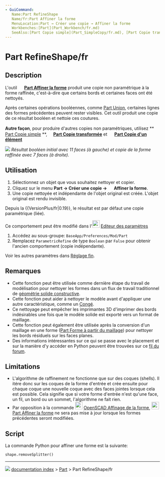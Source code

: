 ```yaml
---
- GuiCommand:
   Name:Part RefineShape
   Name/fr:Part Affiner la forme
   MenuLocation:Part → Créer une copie → Affiner la forme
   Workbenches:[Part](Part_Workbench/fr.md)
   SeeAlso:[Part Copie simple](Part_SimpleCopy/fr.md), [Part Copie transformée](Part_TransformedCopy/fr.md), [Part Copie d'un élément](Part_ElementCopy/fr.md), [OpenSCAD Affinage de la forme](OpenSCAD_RefineShapeFeature/fr.md)
---
```


# Part RefineShape/fr

## Description

L\'outil **<img src="images/Part_RefineShape.svg" width=16px> [Part Affiner la forme](Part_RefineShape/fr.md)** produit une copie non paramétrique à la forme raffinée, c'est-à-dire que certains bords et certaines faces ont été nettoyés.

Après certaines opérations booléennes, comme [Part Union](Part_Fuse/fr.md), certaines lignes des formes précédentes peuvent rester visibles. Cet outil produit une copie de ce résultat booléen et nettoie ces coutures.

**Autre façon**, pour produire d'autres copies non paramétriques, utilisez **<img src="images/Part_SimpleCopy.svg" width=16px> [Part Copie simple](Part_SimpleCopy/fr.md)
**, **<img src="images/Part_TransformedCopy.svg" width=16px>[Part Copie transformée](Part_TransformedCopy.md)** et **<img src="images/Part_ElementCopy.svg" width=16px> [Part Copie d'un élément](Part_ElementCopy.md)**

![](images/PartRefineShape_it.png ) 
*Résultat booléen initial avec 11 faces (à gauche) et copie de la forme raffinée avec 7 faces (à droite).*



## Utilisation

1.  Sélectionnez un objet que vous souhaitez nettoyer et copier.
2.  Cliquez sur le menu **Part → Créer une copie → <img src="images/Part_RefineShape.svg" width=16px> Affiner la forme**.
3.  Une copie nettoyée et indépendante de l\'objet original est créée. L\'objet original est rendu invisible.

Depuis la {{VersionPlus/fr|0.19}}, le résultat est par défaut une copie paramétrique (liée).

Ce comportement peut être modifié dans l\'<img alt="" src=images/Std_DlgParameter.svg  style="width:24px;"> [Editeur des paramètres](Std_DlgParameter/fr.md)

1.  Accédez au sous-groupe: `BaseApp/Preferences/Mod/Part`
2.  Remplacez `ParametricRefine` de type `Boolean` par `False` pour obtenir l\'ancien comportement (copie indépendante).

Voir les autres paramètres dans [Réglage fin](Fine-tuning/fr.md).



## Remarques

-   Cette fonction peut être utilisée comme dernière étape du travail de modélisation pour nettoyer les formes dans un flux de travail traditionnel de [géométrie solide constructive](constructive_solid_geometry/fr.md).
-   Cette fonction peut aider à nettoyer le modèle avant d\'appliquer une autre caractéristique, comme un [Congé](Part_Fillet/fr.md).
-   Ce nettoyage peut empêcher les imprimantes 3D d\'imprimer des bords indésirables une fois que le modèle solide est exporté vers un format de maillage.
-   Cette fonction peut également être utilisée après la conversion d\'un maillage en une forme ([Part Forme à partir du maillage](Part_ShapeFromMesh/fr.md)) pour nettoyer les bords résiduels sur les faces planes.
-   Des informations intéressantes sur ce qui se passe avec le placement et sur la manière d\'y accéder en Python peuvent être trouvées sur ce [fil du forum](https://forum.freecad.org/viewtopic.php?t=77568#p675456).

## Limitations

-   L\'algorithme de raffinement ne fonctionne que sur des coques (shells). Il itére donc sur les coques de la forme d\'entrée et crée ensuite pour chaque coque une nouvelle coque avec des faces jointes lorsque cela est possible. Cela signifie que si votre forme d\'entrée n\'est qu\'une face, un fil, un bord ou un sommet, l\'algorithme ne fait rien.
-   Par opposition à la commande <img alt="" src=images/OpenSCAD_RefineShapeFeature.svg  style="width:24px;"> [OpenSCAD Affinage de la forme](OpenSCAD_RefineShapeFeature/fr.md), <img alt="" src=images/Part_RefineShape.svg  style="width:24px;"> [Part Affiner la forme](Part_RefineShape/fr.md) ne sera pas mise à jour lorsque les formes précédentes seront modifiées.



## Script

La commande Python pour affiner une forme est la suivante:


```python
shape.removeSplitter()
```



---
![](images/Button_right.svg) [documentation index](../README.md) > [Part](Part_Workbench.md) > Part RefineShape/fr
